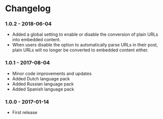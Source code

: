 # Changelog

### 1.0.2 - 2018-06-04

- Added a global setting to enable or disable the conversion of plain URLs into embedded content.
- When users disable the option to automatically parse URLs in their post, plain URLs will no longer be converted to embedded content either.

### 1.0.1 - 2017-08-04

- Minor code improvements and updates
- Added Dutch language pack
- Added Russian language pack
- Added Spanish language pack

### 1.0.0 - 2017-01-14

- First release
